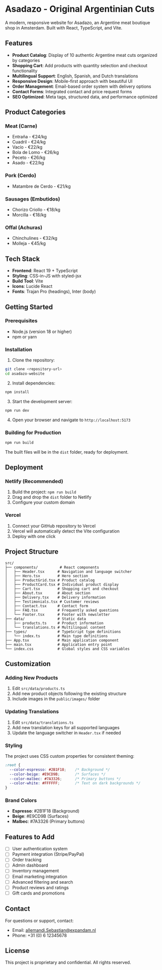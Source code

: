 # Asadazo - Original Argentinian Cuts

A modern, responsive website for Asadazo, an Argentine meat boutique shop in Amsterdam. Built with React, TypeScript, and Vite.

## Features

- **Product Catalog**: Display of 10 authentic Argentine meat cuts organized by categories
- **Shopping Cart**: Add products with quantity selection and checkout functionality
- **Multilingual Support**: English, Spanish, and Dutch translations
- **Responsive Design**: Mobile-first approach with beautiful UI
- **Order Management**: Email-based order system with delivery options
- **Contact Forms**: Integrated contact and price request forms
- **SEO Optimized**: Meta tags, structured data, and performance optimized

## Product Categories

### Meat (Carne)
- Entraña - €24/kg
- Cuadril - €24/kg
- Vacío - €22/kg
- Bola de Lomo - €26/kg
- Peceto - €26/kg
- Asado - €22/kg

### Pork (Cerdo)
- Matambre de Cerdo - €21/kg

### Sausages (Embutidos)
- Chorizo Criollo - €18/kg
- Morcilla - €18/kg

### Offal (Achuras)
- Chinchulines - €32/kg
- Molleja - €45/kg

## Tech Stack

- **Frontend**: React 19 + TypeScript
- **Styling**: CSS-in-JS with styled-jsx
- **Build Tool**: Vite
- **Icons**: Lucide React
- **Fonts**: Trajan Pro (headings), Inter (body)

## Getting Started

### Prerequisites

- Node.js (version 18 or higher)
- npm or yarn

### Installation

1. Clone the repository:
```bash
git clone <repository-url>
cd asadazo-website
```

2. Install dependencies:
```bash
npm install
```

3. Start the development server:
```bash
npm run dev
```

4. Open your browser and navigate to `http://localhost:5173`

### Building for Production

```bash
npm run build
```

The built files will be in the `dist` folder, ready for deployment.

## Deployment

### Netlify (Recommended)

1. Build the project: `npm run build`
2. Drag and drop the `dist` folder to Netlify
3. Configure your custom domain

### Vercel

1. Connect your GitHub repository to Vercel
2. Vercel will automatically detect the Vite configuration
3. Deploy with one click

## Project Structure

```
src/
├── components/          # React components
│   ├── Header.tsx      # Navigation and language switcher
│   ├── Hero.tsx        # Hero section
│   ├── ProductGrid.tsx # Product catalog
│   ├── ProductCard.tsx # Individual product display
│   ├── Cart.tsx        # Shopping cart and checkout
│   ├── About.tsx       # About section
│   ├── Delivery.tsx    # Delivery information
│   ├── Testimonials.tsx # Customer reviews
│   ├── Contact.tsx     # Contact form
│   ├── FAQ.tsx         # Frequently asked questions
│   └── Footer.tsx      # Footer with newsletter
├── data/               # Static data
│   ├── products.ts     # Product information
│   └── translations.ts # Multilingual content
├── types/              # TypeScript type definitions
│   └── index.ts        # Main type definitions
├── App.tsx             # Main application component
├── main.tsx            # Application entry point
└── index.css           # Global styles and CSS variables
```

## Customization

### Adding New Products

1. Edit `src/data/products.ts`
2. Add new product objects following the existing structure
3. Include images in the `public/images/` folder

### Updating Translations

1. Edit `src/data/translations.ts`
2. Add new translation keys for all supported languages
3. Update the language switcher in `Header.tsx` if needed

### Styling

The project uses CSS custom properties for consistent theming:

```css
:root {
  --color-espresso: #2B1F18;    /* Background */
  --color-beige: #E9CD9B;       /* Surfaces */
  --color-malbec: #7A3326;      /* Primary buttons */
  --color-white: #FFFFFF;       /* Text on dark backgrounds */
}
```

### Brand Colors

- **Espresso**: #2B1F18 (Background)
- **Beige**: #E9CD9B (Surfaces)
- **Malbec**: #7A3326 (Primary buttons)

## Features to Add

- [ ] User authentication system
- [ ] Payment integration (Stripe/PayPal)
- [ ] Order tracking
- [ ] Admin dashboard
- [ ] Inventory management
- [ ] Email marketing integration
- [ ] Advanced filtering and search
- [ ] Product reviews and ratings
- [ ] Gift cards and promotions

## Contact

For questions or support, contact:
- Email: allemandi.Sebastian@expandam.nl
- Phone: +31 (0) 6 12345678

## License

This project is proprietary and confidential. All rights reserved.
   
    
 